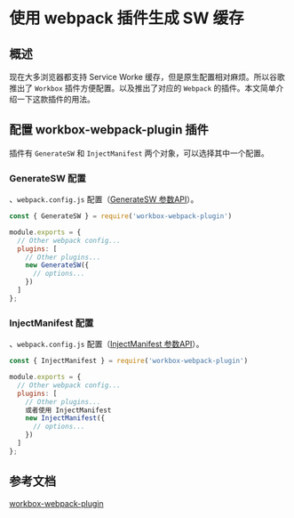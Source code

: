 # 使用 webpack 插件生成 SW 缓存

## 概述

现在大多浏览器都支持 Service Worke 缓存，但是原生配置相对麻烦。所以谷歌推出了 `Workbox` 插件方便配置。以及推出了对应的 `Webpack` 的插件。本文简单介绍一下这款插件的用法。

## 配置 workbox-webpack-plugin 插件

插件有 `GenerateSW` 和 `InjectManifest` 两个对象，可以选择其中一个配置。

### GenerateSW 配置

、`webpack.config.js` 配置（[GenerateSW 参数API](https://developers.google.com/web/tools/workbox/reference-docs/latest/module-workbox-webpack-plugin.GenerateSW#GenerateSW)）。

```JavaScript
const { GenerateSW } = require('workbox-webpack-plugin')

module.exports = {
  // Other webpack config...
  plugins: [
    // Other plugins...
    new GenerateSW({
      // options...
    })
  ]
};
```

### InjectManifest 配置

、`webpack.config.js` 配置（[InjectManifest 参数API](https://developers.google.com/web/tools/workbox/reference-docs/latest/module-workbox-webpack-plugin.InjectManifest#InjectManifest)）。


```JavaScript
const { InjectManifest } = require('workbox-webpack-plugin')

module.exports = {
  // Other webpack config...
  plugins: [
    // Other plugins...
    或者使用 InjectManifest
    new InjectManifest({
      // options...
    })
  ]
};
```

## 参考文档

[workbox-webpack-plugin](https://developers.google.com/web/tools/workbox/modules/workbox-webpack-plugin)
